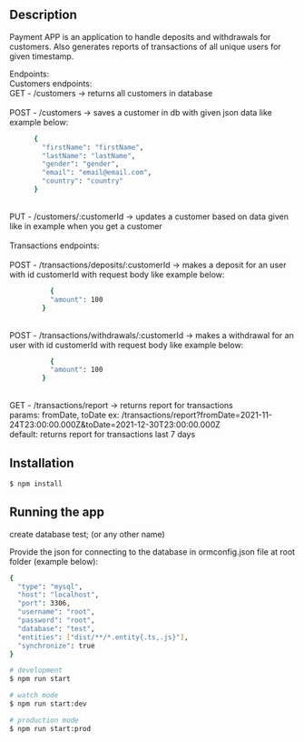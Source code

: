 ## Description

Payment APP is an application to handle deposits and withdrawals for customers. Also generates reports of transactions of all unique users for given timestamp.

Endpoints: <br />
  Customers endpoints: <br />
  GET   - /customers -> returns all customers in database<br />
<br />
  POST  - /customers -> saves a customer in db with given json data like example below:<br />

  ```bash
        {
          "firstName": "firstName",
          "lastName": "lastName",
          "gender": "gender",
          "email": "email@email.com",
          "country": "country"
        }
  ```
<br />
  PUT   - /customers/:customerId -> updates a customer based on data given like in example when you get a customer<br />
<br />
  Transactions endpoints:<br /><br />
  POST  - /transactions/deposits/:customerId -> makes a deposit for an user with id customerId with request body like example below:<br />

  ```bash
        	{
            "amount": 100
          }
  ```
  <br />
  POST  - /transactions/withdrawals/:customerId -> makes a withdrawal for an user with id customerId with request body like example below:<br />
  
  ```bash
        	{
            "amount": 100
          }
  ```

<br />
  GET   - /transactions/report -> returns report for transactions <br />
        params: fromDate, toDate ex: /transactions/report?fromDate=2021-11-24T23:00:00.000Z&toDate=2021-12-30T23:00:00.000Z<br />
        default: returns report for transactions last 7 days<br />

## Installation

```bash
$ npm install
```

## Running the app

create database test; (or any other name)<br />

Provide the json for connecting to the database in ormconfig.json file at root folder (example below):<br />
```bash
{
  "type": "mysql",
  "host": "localhost",
  "port": 3306,
  "username": "root",
  "password": "root",
  "database": "test",
  "entities": ["dist/**/*.entity{.ts,.js}"],
  "synchronize": true
}
```


```bash
# development
$ npm run start

# watch mode
$ npm run start:dev

# production mode
$ npm run start:prod
```
